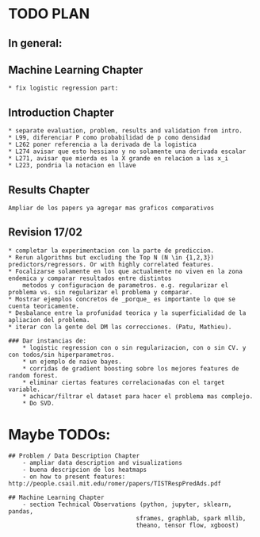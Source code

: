 # TODO PLAN

## In general:

## Machine Learning Chapter		
	* fix logistic regression part:
## Introduction Chapter
	* separate evaluation, problem, results and validation from intro.
	* L99, diferenciar P como probabilidad de p como densidad 
	* L262 poner referencia a la derivada de la logistica
	* L274 avisar que esto hessiano y no solamente una derivada escalar
	* L271, avisar que mierda es la X grande en relacion a las x_i
	* L223, pondria la notacion en llave


## Results Chapter
	Ampliar de los papers ya agregar mas graficos comparativos

## Revision 17/02
	* completar la experimentacion con la parte de prediccion.
	* Rerun algorithms but excluding the Top N (N \in {1,2,3}) predictors/regressors. Or with highly correlated features.
	* Focalizarse solamente en los que actualmente no viven en la zona endemica y comparar resultados entre distintos 
		metodos y configuracion de parametros. e.g. regularizar el problema vs. sin regularizar el problema y comparar.
	* Mostrar ejemplos concretos de _porque_ es importante lo que se cuenta teoricamente.
	* Desbalance entre la profunidad teorica y la superficialidad de la apliacion del problema.
	* iterar con la gente del DM las correcciones. (Patu, Mathieu).

	### Dar instancias de:
		* logistic regression con o sin regularizacion, con o sin CV. y con todos/sin hiperparametros.
		* un ejemplo de naive bayes.
		* corridas de gradient boosting sobre los mejores features de random forest.
		* eliminar ciertas features correlacionadas con el target variable.
		* achicar/filtrar el dataset para hacer el problema mas complejo.
		* Do SVD.

# Maybe TODOs:

	## Problem / Data Description Chapter
	 	- ampliar data description and visualizations
	 	- buena descripcion de los heatmaps
	 	- on how to present features: http://people.csail.mit.edu/romer/papers/TISTRespPredAds.pdf 

	## Machine Learning Chapter
		- section Technical Observations (python, jupyter, sklearn, pandas, 
										sframes, graphlab, spark mllib, 
										theano, tensor flow, xgboost)

